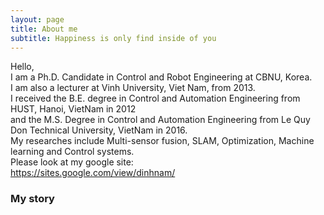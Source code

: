 ```yaml
---
layout: page
title: About me
subtitle: Happiness is only find inside of you
---
```

Hello,  
I am a Ph.D. Candidate in Control and Robot Engineering at CBNU, Korea.  
I am also a lecturer at Vinh University, Viet Nam, from 2013.  
I received the B.E. degree in Control and Automation Engineering from HUST, Hanoi, VietNam in 2012  
and the M.S. Degree in Control and Automation Engineering from Le Quy Don Technical University, VietNam in 2016.  
My researches include Multi-sensor fusion, SLAM, Optimization, Machine learning and Control systems.  
Please look at my google site:  
https://sites.google.com/view/dinhnam/  

### My story

